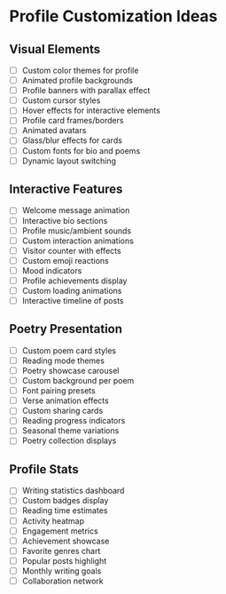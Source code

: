 # Profile Customization Ideas

## Visual Elements
- [ ] Custom color themes for profile
- [ ] Animated profile backgrounds
- [ ] Profile banners with parallax effect
- [ ] Custom cursor styles
- [ ] Hover effects for interactive elements
- [ ] Profile card frames/borders
- [ ] Animated avatars
- [ ] Glass/blur effects for cards
- [ ] Custom fonts for bio and poems
- [ ] Dynamic layout switching

## Interactive Features
- [ ] Welcome message animation
- [ ] Interactive bio sections
- [ ] Profile music/ambient sounds
- [ ] Custom interaction animations
- [ ] Visitor counter with effects
- [ ] Custom emoji reactions
- [ ] Mood indicators
- [ ] Profile achievements display
- [ ] Custom loading animations
- [ ] Interactive timeline of posts

## Poetry Presentation
- [ ] Custom poem card styles
- [ ] Reading mode themes
- [ ] Poetry showcase carousel
- [ ] Custom background per poem
- [ ] Font pairing presets
- [ ] Verse animation effects
- [ ] Custom sharing cards
- [ ] Reading progress indicators
- [ ] Seasonal theme variations
- [ ] Poetry collection displays

## Profile Stats
- [ ] Writing statistics dashboard
- [ ] Custom badges display
- [ ] Reading time estimates
- [ ] Activity heatmap
- [ ] Engagement metrics
- [ ] Achievement showcase
- [ ] Favorite genres chart
- [ ] Popular posts highlight
- [ ] Monthly writing goals
- [ ] Collaboration network